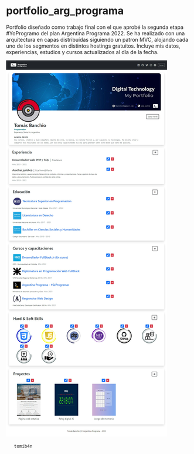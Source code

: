 # portfolio_arg_programa
Portfolio diseñado como trabajo final con el que aprobé la segunda etapa #YoProgramo del plan Argentina Programa 2022.
Se ha realizado con una arquitectura en capas distribuídas siguiendo un patron MVC, alojando cada uno de los segmentos en distintos hostings gratuitos.
Incluye mis datos, experiencias, estudios y cursos actualizados al día de la fecha. 

<img src="./portfolio.png">





       tomib4n
